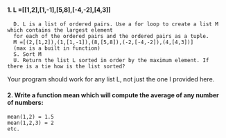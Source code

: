 #### 1. L =[[1,2],[1,-1],[5,8],[-4,-2],[4,3]]
      D. L is a list of ordered pairs. Use a for loop to create a list M which contains the largest element 
      for each of the ordered pairs and the ordered pairs as a tuple.
      M =[(2,[1,2]),(1,[1,-1]),(8,[5,8]),(-2,[-4,-2]),(4,[4,3])]
      (max is a built in function)
      S. Sort M
      U. Return the list L sorted in order by the maximum element. If there is a tie how is the list sorted?

Your program should work for any list L, not just the one I provided here.

#### 2. Write a function mean which will compute the average of any number of numbers:
```
mean(1,2) = 1.5
mean(1,2,3) = 2
etc.
```

